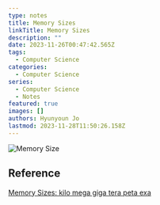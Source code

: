 ```yaml
---
type: notes
title: Memory Sizes
linkTitle: Memory Sizes
description: ""
date: 2023-11-26T00:47:42.565Z
tags:
  - Computer Science
categories:
  - Computer Science
series:
  - Computer Science
  - Notes
featured: true
images: []
authors: Hyunyoun Jo
lastmod: 2023-11-28T11:50:26.158Z
---
```


![Memory Size](/notes/memory-sizes-to-yotta.png?width=512px "https://cryptosmith.com/2013/10/18/memory-sizes-kilo-mega-giga-tera-peta-exa/")

## Reference

[Memory Sizes: kilo mega giga tera peta exa](https://cryptosmith.com/2013/10/18/memory-sizes-kilo-mega-giga-tera-peta-exa/)
